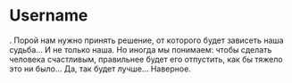 # Username
.
Порой нам нужно принять решение, от которого будет зависеть наша судьба… И не только наша. Но иногда мы понимаем: чтобы сделать человека счастливым, правильнее будет его отпустить, как бы тяжело это ни было… Да, так будет лучше… Наверное.
